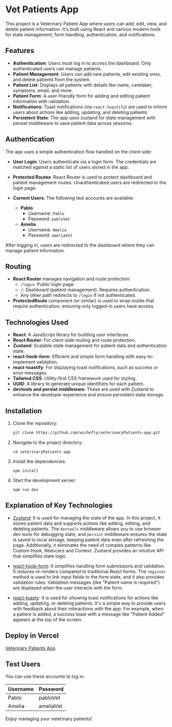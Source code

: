# Vet Patients App

This project is a Veterinary Patient App where users can add, edit, view, and delete patient information. It's built using React and various modern tools for state management, form handling, authentication, and notifications.

## Features

- **Authentication**: Users must log in to access the dashboard. Only authenticated users can manage patients.
- **Patient Management**: Users can add new patients, edit existing ones, and delete patients from the system.
- **Patient List**: Displays all patients with details like name, caretaker, symptoms, email, and more.
- **Patient Form**: A user-friendly form for adding and editing patient information with validation.
- **Notifications**: Toast notifications (via `react-toastify`) are used to inform users about actions like adding, updating, and deleting patients.
- **Persistent State**: The app uses zustand for state management with persist middleware to save patient data across sessions.

## Authentication

The app uses a simple authentication flow handled on the client side:

- **User Login**: Users authenticate via a login form. The credentials are matched against a static list of users stored in the app.
- **Protected Routes**: React Router is used to protect dashboard and patient management routes. Unauthenticated users are redirected to the login page.
- **Current Users**: The following test accounts are available:

  - **Pablo**
    - Username: `Pablo`
    - Password: `pabloVet`
  - **Amelia**
    - Username: `Amelia`
    - Password: `ameliaVet`

After logging in, users are redirected to the dashboard where they can manage patient information.

## Routing

- **React Router** manages navigation and route protection:
  - `/login`: Public login page.
  - `/`: Dashboard (patient management). Requires authentication.
  - Any other path redirects to `/login` if not authenticated.
- **ProtectedRoute** component (or similar) is used to wrap routes that require authentication, ensuring only logged-in users have access.

## Technologies Used

- **React**: A JavaScript library for building user interfaces.
- **React Router**: For client-side routing and route protection.
- **Zustand**: Scalable state management for patient data and authentication state.
- **react-hook-form**: Efficient and simple form handling with easy-to-implement validation.
- **react-toastify**: For displaying toast notifications, such as success or error messages.
- **Tailwind CSS**: Utility-first CSS framework used for styling.
- **UUID**: A library to generate unique identifiers for each patient.
- **devtools and persist middleware**: These are used with Zustand to enhance the developer experience and ensure persistent state storage.

## Installation

1. Clone the repository:

   ```bash
   git clone https://github.com/wichofly/veterinaryPatients-app.git
   ```

2. Navigate to the project directory:

   ```
   cd veterinaryPatients-app
   ```

3. Install the dependencies:

   ```
   npm install
   ```

4. Start the development server:

   ```
   npm run dev
   ```

## Explanation of Key Technologies

- [Zustand](https://www.npmjs.com/package/zustand#typescript-usage):
  It is used for managing the state of the app. In this project, it stores patient data and supports actions like adding, editing, and deleting patients. The `devtools` middleware allows you to use browser dev tools for debugging state, and `persist` middleware ensures the state is saved to local storage, keeping patient data even after refreshing the page. Additionally, it eliminates the need of complex patterns like Custom Hook, Reducers and Context. Zustand provides an intuitive API that simplifies state logic.

- [react-hook-form](https://www.react-hook-form.com/):
  It simplifies handling form submissions and validation. It reduces re-renders compared to traditional React forms. The `register` method is used to link input fields to the form state, and it also provides validation rules. Validation messages (like "Patient name is required") are displayed when the user interacts with the form.

- [react-toasty](https://www.npmjs.com/package/react-toastify):
  It is used for showing toast notifications for actions like adding, updating, or deleting patients. It's a simple way to provide users with feedback about their interactions with the app. For example, when a patient is added, a success toast with a message like "Patient Added" appears at the top of the screen.

## Deploy in Vercel

[Veterinary Patients App](https://veterinary-patients-app.vercel.app/)

## Test Users

You can use these accounts to log in:

| Username | Password  |
| -------- | --------- |
| Pablo    | pabloVet  |
| Amelia   | ameliaVet |

Enjoy managing your veterinary patients!
